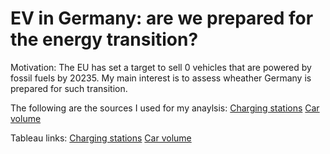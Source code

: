 # EV in Germany: are we prepared for the energy transition?


Motivation: 
The EU has set a target to sell 0 vehicles that are powered by fossil fuels by 20235. My main interest is to assess wheather Germany is prepared for such transition. 

The following are the sources I used for my anaylsis: 
[Charging stations](https://www.kaggle.com/datasets/mexwell/electric-vehicle-charging-in-germany)
[Car volume](https://co2cars.apps.eea.europa.eu/?source=%7B%22track_total_hits%22%3Atrue%2C%22query%22%3A%7B%22bool%22%3A%7B%22must%22%3A%7B%22bool%22%3A%7B%22must%22%3A%5B%7B%22constant_score%22%3A%7B%22filter%22%3A%7B%22bool%22%3A%7B%22must%22%3A%5B%7B%22bool%22%3A%7B%22should%22%3A%5B%7B%22term%22%3A%7B%22year%22%3A2022%7D%7D%5D%7D%7D%2C%7B%22bool%22%3A%7B%22should%22%3A%5B%7B%22term%22%3A%7B%22scStatus%22%3A%22Provisional%22%7D%7D%5D%7D%7D%5D%7D%7D%7D%7D%5D%7D%7D%2C%22filter%22%3A%7B%22bool%22%3A%7B%22should%22%3A%5B%7B%22term%22%3A%7B%22MS%22%3A%22DE%22%7D%7D%5D%7D%7D%7D%7D%2C%22display_type%22%3A%22tabular%22%7D)


Tableau links: 
[Charging stations](https://public.tableau.com/app/profile/maria.pe3830/viz/ChargingStations_17080182433290/StationsinGermany?publish=yes)
[Car volume](https://public.tableau.com/views/Cars_Germany/Sheet4?:language=en-US&:sid=&:display_count=n&:origin=viz_share_link)
   
